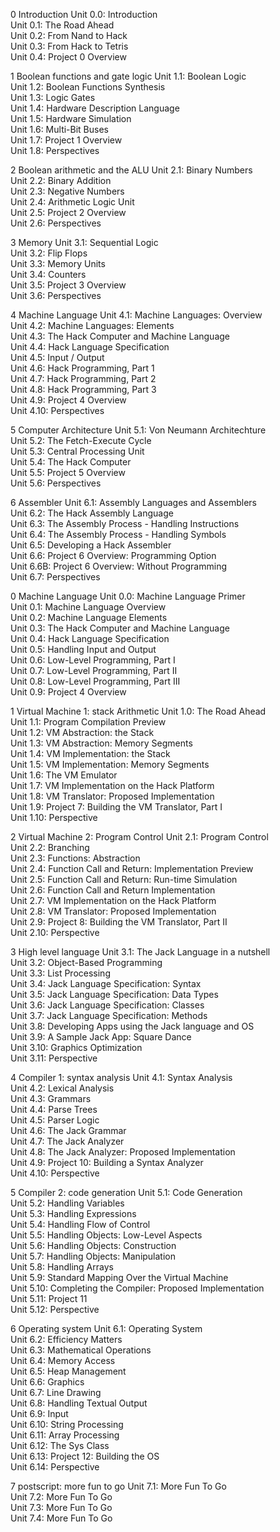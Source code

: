 0 Introduction
Unit 0.0: Introduction  
Unit 0.1: The Road Ahead  
Unit 0.2: From Nand to Hack  
Unit 0.3: From Hack to Tetris  
Unit 0.4: Project 0 Overview

1 Boolean functions and gate logic
Unit 1.1: Boolean Logic  
Unit 1.2: Boolean Functions Synthesis  
Unit 1.3: Logic Gates  
Unit 1.4: Hardware Description Language  
Unit 1.5: Hardware Simulation  
Unit 1.6: Multi-Bit Buses  
Unit 1.7: Project 1 Overview  
Unit 1.8: Perspectives

2 Boolean arithmetic and the ALU
Unit 2.1: Binary Numbers  
Unit 2.2: Binary Addition  
Unit 2.3: Negative Numbers  
Unit 2.4: Arithmetic Logic Unit  
Unit 2.5: Project 2 Overview  
Unit 2.6: Perspectives

3 Memory
Unit 3.1: Sequential Logic  
Unit 3.2: Flip Flops  
Unit 3.3: Memory Units  
Unit 3.4: Counters  
Unit 3.5: Project 3 Overview  
Unit 3.6: Perspectives

4 Machine Language
Unit 4.1: Machine Languages: Overview  
Unit 4.2: Machine Languages: Elements  
Unit 4.3: The Hack Computer and Machine Language  
Unit 4.4: Hack Language Specification  
Unit 4.5: Input / Output  
Unit 4.6: Hack Programming, Part 1  
Unit 4.7: Hack Programming, Part 2  
Unit 4.8: Hack Programming, Part 3  
Unit 4.9: Project 4 Overview  
Unit 4.10: Perspectives

5 Computer Architecture
Unit 5.1: Von Neumann Architechture  
Unit 5.2: The Fetch-Execute Cycle  
Unit 5.3: Central Processing Unit  
Unit 5.4: The Hack Computer  
Unit 5.5: Project 5 Overview  
Unit 5.6: Perspectives

6 Assembler
Unit 6.1: Assembly Languages and Assemblers  
Unit 6.2: The Hack Assembly Language  
Unit 6.3: The Assembly Process - Handling Instructions  
Unit 6.4: The Assembly Process - Handling Symbols  
Unit 6.5: Developing a Hack Assembler  
Unit 6.6: Project 6 Overview: Programming Option  
Unit 6.6B: Project 6 Overview: Without Programming  
Unit 6.7: Perspectives

0 Machine Language
Unit 0.0: Machine Language Primer  
Unit 0.1: Machine Language Overview  
Unit 0.2: Machine Language Elements  
Unit 0.3: The Hack Computer and Machine Language  
Unit 0.4: Hack Language Specification  
Unit 0.5: Handling Input and Output  
Unit 0.6: Low-Level Programming, Part I  
Unit 0.7: Low-Level Programming, Part II  
Unit 0.8: Low-Level Programming, Part III  
Unit 0.9: Project 4 Overview

1 Virtual Machine 1: stack Arithmetic
Unit 1.0: The Road Ahead  
Unit 1.1: Program Compilation Preview  
Unit 1.2: VM Abstraction: the Stack  
Unit 1.3: VM Abstraction: Memory Segments  
Unit 1.4: VM Implementation: the Stack  
Unit 1.5: VM Implementation: Memory Segments  
Unit 1.6: The VM Emulator  
Unit 1.7: VM Implementation on the Hack Platform  
Unit 1.8: VM Translator: Proposed Implementation  
Unit 1.9: Project 7: Building the VM Translator, Part I  
Unit 1.10: Perspective

2 Virtual Machine 2: Program Control
Unit 2.1: Program Control  
Unit 2.2: Branching  
Unit 2.3: Functions: Abstraction  
Unit 2.4: Function Call and Return: Implementation Preview  
Unit 2.5: Function Call and Return: Run-time Simulation  
Unit 2.6: Function Call and Return Implementation  
Unit 2.7: VM Implementation on the Hack Platform  
Unit 2.8: VM Translator: Proposed Implementation  
Unit 2.9: Project 8: Building the VM Translator, Part II  
Unit 2.10: Perspective

3 High level language
Unit 3.1: The Jack Language in a nutshell  
Unit 3.2: Object-Based Programming  
Unit 3.3: List Processing  
Unit 3.4: Jack Language Specification: Syntax  
Unit 3.5: Jack Language Specification: Data Types  
Unit 3.6: Jack Language Specification: Classes  
Unit 3.7: Jack Language Specification: Methods  
Unit 3.8: Developing Apps using the Jack language and OS  
Unit 3.9: A Sample Jack App: Square Dance  
Unit 3.10: Graphics Optimization  
Unit 3.11: Perspective

4 Compiler 1: syntax analysis
Unit 4.1: Syntax Analysis  
Unit 4.2: Lexical Analysis  
Unit 4.3: Grammars  
Unit 4.4: Parse Trees  
Unit 4.5: Parser Logic  
Unit 4.6: The Jack Grammar  
Unit 4.7: The Jack Analyzer  
Unit 4.8: The Jack Analyzer: Proposed Implementation  
Unit 4.9: Project 10: Building a Syntax Analyzer  
Unit 4.10: Perspective

5 Compiler 2: code generation
Unit 5.1: Code Generation  
Unit 5.2: Handling Variables  
Unit 5.3: Handling Expressions  
Unit 5.4: Handling Flow of Control  
Unit 5.5: Handling Objects: Low-Level Aspects  
Unit 5.6: Handling Objects: Construction  
Unit 5.7: Handling Objects: Manipulation  
Unit 5.8: Handling Arrays  
Unit 5.9: Standard Mapping Over the Virtual Machine  
Unit 5.10: Completing the Compiler: Proposed Implementation  
Unit 5.11: Project 11  
Unit 5.12: Perspective

6 Operating system
Unit 6.1: Operating System  
Unit 6.2: Efficiency Matters  
Unit 6.3: Mathematical Operations  
Unit 6.4: Memory Access  
Unit 6.5: Heap Management  
Unit 6.6: Graphics  
Unit 6.7: Line Drawing  
Unit 6.8: Handling Textual Output  
Unit 6.9: Input  
Unit 6.10: String Processing  
Unit 6.11: Array Processing  
Unit 6.12: The Sys Class  
Unit 6.13: Project 12: Building the OS  
Unit 6.14: Perspective

7 postscript: more fun to go
Unit 7.1: More Fun To Go  
Unit 7.2: More Fun To Go  
Unit 7.3: More Fun To Go  
Unit 7.4: More Fun To Go
